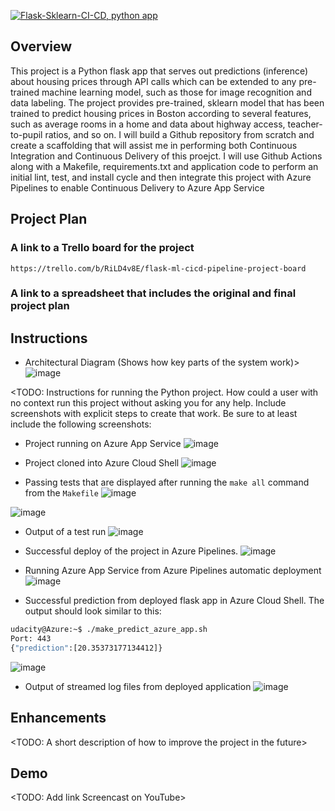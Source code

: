 [![Flask-Sklearn-CI-CD, python app](https://github.com/mcrajesh05/flask-sklearn-ci-cd/actions/workflows/python-app.yml/badge.svg?branch=main)](https://github.com/mcrajesh05/flask-sklearn-ci-cd/actions/workflows/python-app.yml)

## Overview
This project is a Python flask app that serves out predictions (inference) about housing prices through API calls which can be extended to any pre-trained machine learning model, such as those for image recognition and data labeling. The project provides pre-trained, sklearn model that has been trained to predict housing prices in Boston according to several features, such as average rooms in a home and data about highway access, teacher-to-pupil ratios, and so on. I will build a Github repository from scratch and create a scaffolding that will assist me in performing both Continuous Integration and Continuous Delivery of this proejct. I will use Github Actions along with a Makefile, requirements.txt and application code to perform an initial lint, test, and install cycle and then integrate this project with Azure Pipelines to enable Continuous Delivery to Azure App Service

## Project Plan

### A link to a Trello board for the project
    https://trello.com/b/RiLD4v8E/flask-ml-cicd-pipeline-project-board
### A link to a spreadsheet that includes the original and final project plan

## Instructions

* Architectural Diagram (Shows how key parts of the system work)>
![image](https://user-images.githubusercontent.com/31588719/201996904-336fa280-bf45-4905-87d7-bd08a38ca528.png)

<TODO:  Instructions for running the Python project.  How could a user with no context run this project without asking you for any help.  Include screenshots with explicit steps to create that work. Be sure to at least include the following screenshots:

* Project running on Azure App Service
![image](https://user-images.githubusercontent.com/31588719/201898607-ed5af84c-19ca-45ad-b666-8292056610b6.png)

* Project cloned into Azure Cloud Shell
![image](https://user-images.githubusercontent.com/31588719/201898930-c2c37881-7fa4-4d6e-a182-9b37c84f6e3a.png)

* Passing tests that are displayed after running the `make all` command from the `Makefile`
![image](https://user-images.githubusercontent.com/31588719/201897490-72dab226-2b39-4a72-8d81-4537e129e16e.png)

![image](https://user-images.githubusercontent.com/31588719/201897657-d3b4f10d-a764-401e-9aa6-19864e544206.png)

* Output of a test run
![image](https://user-images.githubusercontent.com/31588719/201897140-55d32cb4-7688-416a-89fa-0ebf0ce0b3aa.png)

* Successful deploy of the project in Azure Pipelines. 
![image](https://user-images.githubusercontent.com/31588719/201896755-ad2af0e8-3b20-4987-b122-9b7c74c78c1a.png)

* Running Azure App Service from Azure Pipelines automatic deployment
![image](https://user-images.githubusercontent.com/31588719/201896894-211d1337-e315-49f5-ac13-c86cc76846d1.png)


* Successful prediction from deployed flask app in Azure Cloud Shell. The output should look similar to this:

```bash
udacity@Azure:~$ ./make_predict_azure_app.sh
Port: 443
{"prediction":[20.35373177134412]}
```
![image](https://user-images.githubusercontent.com/31588719/201994925-66269602-5058-4b82-ad79-7a51cb1375c2.png)


* Output of streamed log files from deployed application
![image](https://user-images.githubusercontent.com/31588719/201896358-326c7e3f-75e0-4d00-b16e-21e84825d6e6.png)


## Enhancements

<TODO: A short description of how to improve the project in the future>

## Demo 

<TODO: Add link Screencast on YouTube>


